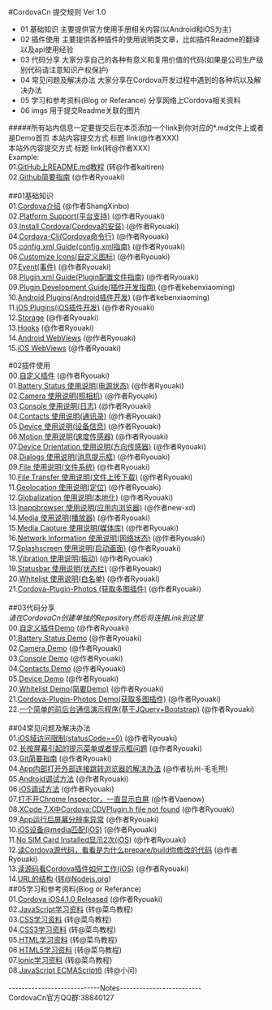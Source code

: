 #CordovaCn 提交规则 Ver 1.0<br>

- 01 基础知识 主要提供官方使用手册相关内容(以Android和iOS为主)<br>
- 02 插件使用 主要提供各种插件的使用说明类文章，比如插件Readme的翻译以及api使用经验<br>
- 03 代码分享 大家分享自己的各种有意义和复用价值的代码(如果是公司生产级别代码请注意知识产权保护)<br>
- 04 常见问题及解决办法 大家分享在Cordova开发过程中遇到的各种坑以及解决办法<br>
- 05 学习和参考资料(Blog or Referance) 分享网络上Cordova相关资料<br>
- 06 imgs     用于提交Readme关联的图片<br>

#####所有站内信息一定要提交后在本页添加一个link到你对应的*.md文件上或者是Demo首页
本站内容提交方式    标题 link(@作者XXX)<br>
本站外内容提交方式  标题 link(转@作者XXX)<br>
Example: <br>
01.[GitHub上README.md教程](http://blog.csdn.net/kaitiren/article/details/38513715) (转@作者kaitiren)<br>
02.[Github简要指南](https://github.com/CordovaCn/CordovaCn/blob/master/04%E5%B8%B8%E8%A7%81%E9%97%AE%E9%A2%98%E5%8F%8A%E8%A7%A3%E5%86%B3%E7%BB%8F%E9%AA%8C(Problem&Experience)/03.Git%E7%AE%80%E8%A6%81%E6%8C%87%E5%8D%97.md) (@作者Ryouaki)<br>
<br>
##01基础知识<br>
01.[Cordova介绍](https://github.com/CordovaCn/CordovaCn/blob/master/01%E5%9F%BA%E7%A1%80%E7%9F%A5%E8%AF%86(Basic%20Knowledge)/01.What-is-Cordova.md) (@作者ShangXinbo)<br>
02.[Platform Support(平台支持)](https://github.com/CordovaCn/CordovaCn/blob/master/01%E5%9F%BA%E7%A1%80%E7%9F%A5%E8%AF%86(Basic%20Knowledge)/02.Platform%20Supports(%E5%B9%B3%E5%8F%B0%E6%94%AF%E6%8C%81).md) (@作者Ryouaki)<br>
03.[Install Cordova(Cordova的安装)](https://github.com/CordovaCn/CordovaCn/blob/master/01%E5%9F%BA%E7%A1%80%E7%9F%A5%E8%AF%86(Basic%20Knowledge)/03Install%20Cordova(Cordova%E7%9A%84%E5%AE%89%E8%A3%85).md) (@作者Ryouaki)<br>
04.[Cordova-Cli(Cordova命令行)](https://github.com/CordovaCn/CordovaCn/blob/master/01%E5%9F%BA%E7%A1%80%E7%9F%A5%E8%AF%86(Basic%20Knowledge)/04.Cordova%20Command-Line-Interface(Cordova%E5%91%BD%E4%BB%A4%E8%A1%8C).md) (@作者Ryouaki)<br>
05.[config.xml Guide(config.xml指南)](https://github.com/CordovaCn/CordovaCn/blob/master/01%E5%9F%BA%E7%A1%80%E7%9F%A5%E8%AF%86(Basic%20Knowledge)/05.config.xml%20Guide(config.xml%E6%8C%87%E5%8D%97).md) (@作者Ryouaki)<br>
06.[Customize Icons(自定义图标)](https://github.com/CordovaCn/CordovaCn/blob/master/01%E5%9F%BA%E7%A1%80%E7%9F%A5%E8%AF%86(Basic%20Knowledge)/06.Customize%20Icons(%E8%87%AA%E5%AE%9A%E4%B9%89%E5%9B%BE%E6%A0%87).md) (@作者Ryouaki)<br>
07.[Event(事件)](https://github.com/CordovaCn/CordovaCn/blob/master/01%E5%9F%BA%E7%A1%80%E7%9F%A5%E8%AF%86(Basic%20Knowledge)/07.Event(%E4%BA%8B%E4%BB%B6).md) (@作者Ryouaki)<br>
08.[Plugin.xml Guide(Plugin配置文件指南)](https://github.com/CordovaCn/CordovaCn/blob/master/01%E5%9F%BA%E7%A1%80%E7%9F%A5%E8%AF%86(Basic%20Knowledge)/08.Plugin.xml%20Guide(Plugin%E9%85%8D%E7%BD%AE%E6%96%87%E4%BB%B6%E6%8C%87%E5%8D%97).md) (@作者Ryouaki)<br>
09.[Plugin Development Guide(插件开发指南)](https://github.com/CordovaCn/CordovaCn/blob/master/01%E5%9F%BA%E7%A1%80%E7%9F%A5%E8%AF%86(Basic%20Knowledge)/09.Plugin%20Development%20Guide(%E6%8F%92%E4%BB%B6%E5%BC%80%E5%8F%91%E6%8C%87%E5%8D%97).md) (@作者kebenxiaoming)
<br>
10.[Android Plugins(Android插件开发)](https://github.com/CordovaCn/CordovaCn/blob/master/01%E5%9F%BA%E7%A1%80%E7%9F%A5%E8%AF%86(Basic%20Knowledge)/10.Android%20Plugins(Android%E6%8F%92%E4%BB%B6%E5%BC%80%E5%8F%91).md) (@作者kebenxiaoming)<br>
11.[iOS Plugins(iOS插件开发)](https://github.com/CordovaCn/CordovaCn/blob/master/01%E5%9F%BA%E7%A1%80%E7%9F%A5%E8%AF%86(Basic%20Knowledge)/11.iOS%20Plugins(iOS%E6%8F%92%E4%BB%B6%E5%BC%80%E5%8F%91).md) (@作者Ryouaki)<br>
12.[Storage](https://github.com/CordovaCn/CordovaCn/blob/master/01%E5%9F%BA%E7%A1%80%E7%9F%A5%E8%AF%86(Basic%20Knowledge)/12.Store(%E5%AD%98%E5%82%A8).md) (@作者Ryouaki)<br>
13.[Hooks](https://github.com/CordovaCn/CordovaCn/blob/master/01%E5%9F%BA%E7%A1%80%E7%9F%A5%E8%AF%86(Basic%20Knowledge)/13.hooks.md) (@作者Ryouaki)<br>
14.[Android WebViews](https://github.com/CordovaCn/CordovaCn/blob/master/01%E5%9F%BA%E7%A1%80%E7%9F%A5%E8%AF%86(Basic%20Knowledge)/14.Android%20Webview(Android%E5%B5%8C%E5%85%A5%E5%BC%8FWebview).md) (@作者Ryouaki)<br>
15.[iOS WebViews](https://github.com/CordovaCn/CordovaCn/blob/master/01%E5%9F%BA%E7%A1%80%E7%9F%A5%E8%AF%86(Basic%20Knowledge)/15.iOS%20Webview(iOS%E5%B5%8C%E5%85%A5%E5%BC%8FWebview).md) (@作者Ryouaki)<br>

#02插件使用<br>
00.[自定义插件](https://github.com/CordovaCn/CordovaPluginsDemo/blob/master/cordova-plugin-custom/README.md) (@作者Ryouaki)<br>
01.[Battery Status 使用说明(电源状态)](https://github.com/CordovaCn/CordovaCn/blob/master/02%E6%8F%92%E4%BB%B6%E4%BD%BF%E7%94%A8(About%20Plugin)/01.cordova-plugin-battery-status.md) (@作者Ryouaki)<br>
02.[Camera 使用说明(照相机)](https://github.com/CordovaCn/CordovaCn/blob/master/02%E6%8F%92%E4%BB%B6%E4%BD%BF%E7%94%A8(About%20Plugin)/02.cordova-plugin-camera.md) (@作者Ryouaki)<br>
03.[Console 使用说明(日志)](https://github.com/CordovaCn/CordovaCn/blob/master/02%E6%8F%92%E4%BB%B6%E4%BD%BF%E7%94%A8(About%20Plugin)/03.cordova-plugin-console.md) (@作者Ryouaki)<br>
04.[Contacts 使用说明(通讯录)](https://github.com/CordovaCn/CordovaCn/blob/master/02%E6%8F%92%E4%BB%B6%E4%BD%BF%E7%94%A8(About%20Plugin)/04.cordova-plugin-contacts.md) (@作者Ryouaki)<br>
05.[Device 使用说明(设备信息)](https://github.com/CordovaCn/CordovaCn/blob/master/02%E6%8F%92%E4%BB%B6%E4%BD%BF%E7%94%A8(About%20Plugin)/05.cordova-plugin-device.md) (@作者Ryouaki)<br>
06.[Motion 使用说明(速度传感器)](https://github.com/CordovaCn/CordovaCn/blob/master/02%E6%8F%92%E4%BB%B6%E4%BD%BF%E7%94%A8(About%20Plugin)/06.cordova-plugin-device-motion.md) (@作者Ryouaki)<br>
07.[Device Orientation 使用说明(方向传感器)](https://github.com/CordovaCn/CordovaCn/blob/master/02%E6%8F%92%E4%BB%B6%E4%BD%BF%E7%94%A8(About%20Plugin)/07.cordova-plugin-device-orientation.md) (@作者Ryouaki)<br>
08.[Dialogs 使用说明(消息提示框)](https://github.com/CordovaCn/CordovaCn/blob/master/02%E6%8F%92%E4%BB%B6%E4%BD%BF%E7%94%A8(About%20Plugin)/08.cordova-plugin-dialogs.md) (@作者Ryouaki)<br>
09.[File 使用说明(文件系统)](https://github.com/CordovaCn/CordovaCn/blob/master/02%E6%8F%92%E4%BB%B6%E4%BD%BF%E7%94%A8(About%20Plugin)/09.cordova-plugin-file.md) (@作者Ryouaki)<br>
10.[File Transfer 使用说明(文件上传下载)](https://github.com/CordovaCn/CordovaCn/blob/master/02%E6%8F%92%E4%BB%B6%E4%BD%BF%E7%94%A8(About%20Plugin)/10.cordova-plugin-file-transfer.md) (@作者Ryouaki)<br>
11.[Geolocation 使用说明(定位)](https://github.com/CordovaCn/CordovaCn/blob/master/02%E6%8F%92%E4%BB%B6%E4%BD%BF%E7%94%A8(About%20Plugin)/11.cordova-plugin-geolocation.md) (@作者Ryouaki)<br>
12.[Globalization 使用说明(本地化)](https://github.com/CordovaCn/CordovaCn/blob/master/02%E6%8F%92%E4%BB%B6%E4%BD%BF%E7%94%A8(About%20Plugin)/12.cordova-plugin-globalization.md) (@作者Ryouaki)<br>
13.[Inappbrowser 使用说明(应用内浏览器)](https://github.com/CordovaCn/CordovaCn/blob/master/02%E6%8F%92%E4%BB%B6%E4%BD%BF%E7%94%A8(About%20Plugin)/13.cordova-plugin-inappbrowser.md) (@作者new-xd)<br>
14.[Media 使用说明(播放器)](https://github.com/CordovaCn/CordovaCn/blob/master/02%E6%8F%92%E4%BB%B6%E4%BD%BF%E7%94%A8(About%20Plugin)/14.cordova-plugin-media.md) (@作者Ryouaki)<br>
15.[Media Capture 使用说明(媒体库)](https://github.com/CordovaCn/CordovaCn/blob/master/02%E6%8F%92%E4%BB%B6%E4%BD%BF%E7%94%A8(About%20Plugin)/15.cordova-plugin-media-capture.md) (@作者Ryouaki)<br>
16.[Network Information 使用说明(网络状态)](https://github.com/CordovaCn/CordovaCn/blob/master/02%E6%8F%92%E4%BB%B6%E4%BD%BF%E7%94%A8(About%20Plugin)/16.cordova-plugin-network-information.md) (@作者Ryouaki)<br>
17.[Splashscreen 使用说明(启动画面)](https://github.com/CordovaCn/CordovaCn/blob/master/02%E6%8F%92%E4%BB%B6%E4%BD%BF%E7%94%A8(About%20Plugin)/17.cordova-plugin-splashscreen.md) (@作者Ryouaki)<br>
18.[Vibration 使用说明(振动)](https://github.com/CordovaCn/CordovaCn/blob/master/02%E6%8F%92%E4%BB%B6%E4%BD%BF%E7%94%A8(About%20Plugin)/18.cordova-plugin-vibration.md) (@作者Ryouaki)<br>
19.[Statusbar 使用说明(状态栏)](https://github.com/CordovaCn/CordovaCn/blob/master/02%E6%8F%92%E4%BB%B6%E4%BD%BF%E7%94%A8(About%20Plugin)/19.cordova-plugin-statusbar.md) (@作者Ryouaki)<br>
20.[Whitelist 使用说明(白名单)](https://github.com/CordovaCn/CordovaCn/blob/master/02%E6%8F%92%E4%BB%B6%E4%BD%BF%E7%94%A8(About%20Plugin)/20.cordova-plugin-whitelist.md) (@作者Ryouaki)<br>
21.[Cordova-Plugin-Photos (获取多图插件)](https://github.com/ryouaki/Cordova-Plugin-Photos/blob/master/README.md) (@作者Ryouaki)<br>
<br>
##03代码分享<br>
*请在CordovaCn创建单独的Repository然后将连接Link到这里*<br>
00.[自定义插件Demo](https://github.com/CordovaCn/CordovaPluginsDemo) (@作者Ryouaki)<br>
01.[Battery Status Demo](https://github.com/CordovaCn/CordovaPluginsDemo) (@作者Ryouaki)<br>
02.[Camera Demo](https://github.com/CordovaCn/CordovaPluginsDemo) (@作者Ryouaki)<br>
03.[Console Demo](https://github.com/CordovaCn/CordovaPluginsDemo) (@作者Ryouaki)<br>
04.[Contacts Demo](https://github.com/CordovaCn/CordovaPluginsDemo) (@作者Ryouaki)<br>
05.[Device Demo](https://github.com/CordovaCn/CordovaPluginsDemo) (@作者Ryouaki)<br>
20.[Whitelist Demo(简要Demo)](https://github.com/CordovaCn/CordovaPluginsDemo) (@作者Ryouaki)<br>
21.[Cordova-Plugin-Photos Demo(获取多图插件)](https://github.com/ryouaki/Cordova-Plugin-Photos) (@作者Ryouaki)<br>
22.[一个简单的前后台通信演示程序(基于JQuery+Bootstrap)](https://github.com/ryouaki/Mobile-Module-Js) (@作者Ryouaki)<br>
<br>
##04常见问题及解决办法<br>
01.[iOS域访问限制(statusCode==0)](https://github.com/CordovaCn/CordovaCn/blob/master/04%E5%B8%B8%E8%A7%81%E9%97%AE%E9%A2%98%E5%8F%8A%E8%A7%A3%E5%86%B3%E7%BB%8F%E9%AA%8C(Problem&Experience)/01.iOS%E5%9F%9F%E8%AE%BF%E9%97%AE%E9%99%90%E5%88%B6(Ajax%E8%AF%B7%E6%B1%82%E8%BF%94%E5%9B%9EstatusCode==0).md) (@作者Ryouaki)<br>
02.[长按屏幕引起的提示菜单或者提示框问题](https://github.com/CordovaCn/CordovaCn/blob/master/04%E5%B8%B8%E8%A7%81%E9%97%AE%E9%A2%98%E5%8F%8A%E8%A7%A3%E5%86%B3%E7%BB%8F%E9%AA%8C(Problem%26Experience)/02.%E9%95%BF%E6%8C%89%E5%B1%8F%E5%B9%95%E5%BC%95%E8%B5%B7%E7%9A%84%E6%8F%90%E7%A4%BA%E8%8F%9C%E5%8D%95%E6%88%96%E8%80%85%E6%8F%90%E7%A4%BA%E6%A1%86%E9%97%AE%E9%A2%98.md) (@作者Ryouaki)<br>
03.[Git简要指南](https://github.com/CordovaCn/CordovaCn/blob/master/04%E5%B8%B8%E8%A7%81%E9%97%AE%E9%A2%98%E5%8F%8A%E8%A7%A3%E5%86%B3%E7%BB%8F%E9%AA%8C(Problem%26Experience)/03.Git%E7%AE%80%E8%A6%81%E6%8C%87%E5%8D%97.md) (@作者Ryouaki)<br>
04.[App内部打开外部连接跳转浏览器的解决办法](https://github.com/CordovaCn/CordovaCn/blob/master/04%E5%B8%B8%E8%A7%81%E9%97%AE%E9%A2%98%E5%8F%8A%E8%A7%A3%E5%86%B3%E7%BB%8F%E9%AA%8C(Problem%26Experience)/04.App%E5%86%85%E9%83%A8%E6%89%93%E5%BC%80%E5%A4%96%E9%83%A8%E8%BF%9E%E6%8E%A5%E8%B7%B3%E8%BD%AC%E6%B5%8F%E8%A7%88%E5%99%A8%E7%9A%84%E8%A7%A3%E5%86%B3%E5%8A%9E%E6%B3%95.md) (@作者杭州-毛毛熊)<br>
05.[Android调试方法](https://github.com/CordovaCn/CordovaCn/blob/master/04%E5%B8%B8%E8%A7%81%E9%97%AE%E9%A2%98%E5%8F%8A%E8%A7%A3%E5%86%B3%E7%BB%8F%E9%AA%8C(Problem&Experience)/05.Android%E8%B0%83%E8%AF%95%E6%96%B9%E6%B3%95.md) (@作者Ryouaki)<br>
06.[iOS调试方法](https://github.com/CordovaCn/CordovaCn/blob/master/04%E5%B8%B8%E8%A7%81%E9%97%AE%E9%A2%98%E5%8F%8A%E8%A7%A3%E5%86%B3%E7%BB%8F%E9%AA%8C(Problem%26Experience)/06.iOS%E8%B0%83%E8%AF%95%E6%96%B9%E6%B3%95.md) (@作者Ryouaki)<br>
07.[打不开Chrome Inspector，一直显示白屏](https://github.com/CordovaCn/CordovaCn/blob/master/04%E5%B8%B8%E8%A7%81%E9%97%AE%E9%A2%98%E5%8F%8A%E8%A7%A3%E5%86%B3%E7%BB%8F%E9%AA%8C(Problem%26Experience)/07%E6%89%93%E4%B8%8D%E5%BC%80Chrome%20Inspector%EF%BC%8C%20%E4%B8%80%E7%9B%B4%E6%98%BE%E7%A4%BA%E7%99%BD%E5%B1%8F.md) (@作者Vaenow)<br>
08.[XCode 7.X中Cordova:CDVPlugin.h file not found](https://github.com/CordovaCn/CordovaCn/blob/master/04%E5%B8%B8%E8%A7%81%E9%97%AE%E9%A2%98%E5%8F%8A%E8%A7%A3%E5%86%B3%E7%BB%8F%E9%AA%8C(Problem%26Experience)/08.XCode%207.X%E4%B8%AD-Cordova%20CDVPlugin.h-%20file%20not%20found.md) (@作者Ryouaki)<br>
09.[App运行后屏幕分辨率异常](https://github.com/CordovaCn/CordovaCn/blob/master/04%E5%B8%B8%E8%A7%81%E9%97%AE%E9%A2%98%E5%8F%8A%E8%A7%A3%E5%86%B3%E7%BB%8F%E9%AA%8C(Problem%26Experience)/09.App%E8%BF%90%E8%A1%8C%E5%90%8E%E5%B1%8F%E5%B9%95%E5%88%86%E8%BE%A8%E7%8E%87%E5%BC%82%E5%B8%B8.md) (@作者Ryouaki)<br>
10.[iOS设备@media匹配(iOS)](https://github.com/CordovaCn/CordovaCn/blob/master/04%E5%B8%B8%E8%A7%81%E9%97%AE%E9%A2%98%E5%8F%8A%E8%A7%A3%E5%86%B3%E7%BB%8F%E9%AA%8C(Problem%26Experience)/10.iOS%E8%AE%BE%E5%A4%87%40media%E5%8C%B9%E9%85%8D(iOS).md) (@作者Ryouaki)<br>
11.[No SIM Card Installed显示2次(iOS)](https://github.com/CordovaCn/CordovaCn/blob/master/04%E5%B8%B8%E8%A7%81%E9%97%AE%E9%A2%98%E5%8F%8A%E8%A7%A3%E5%86%B3%E7%BB%8F%E9%AA%8C(Problem%26Experience)/11.No%20SIM%20Card%20Installed%20Twice(iOS).md) (@作者Ryouaki)<br>
12.[读Cordova源代码，看看是为什么prepare/build你修改的代码](https://github.com/CordovaCn/CordovaCn/blob/master/04%E5%B8%B8%E8%A7%81%E9%97%AE%E9%A2%98%E5%8F%8A%E8%A7%A3%E5%86%B3%E7%BB%8F%E9%AA%8C(Problem&Experience)/12.%E8%AF%BBCordova%E6%BA%90%E4%BB%A3%E7%A0%81%EF%BC%8C%E7%9C%8B%E7%9C%8B%E6%98%AF%E8%B0%81%E5%B9%B2%E6%8E%89%E4%BA%86%E4%BD%A0%E4%BF%AE%E6%94%B9%E7%9A%84%E4%BB%A3%E7%A0%81.md) (@作者Ryouaki)<br>
13.[读源码看Cordova插件如何工作(iOS)](https://github.com/CordovaCn/CordovaCn/blob/master/04%E5%B8%B8%E8%A7%81%E9%97%AE%E9%A2%98%E5%8F%8A%E8%A7%A3%E5%86%B3%E7%BB%8F%E9%AA%8C(Problem&Experience)/13.%E8%AF%BB%E6%BA%90%E7%A0%81%E7%9C%8BCordova%E6%8F%92%E4%BB%B6%E5%A6%82%E4%BD%95%E5%B7%A5%E4%BD%9C(iOS).md) (@作者Ryouaki)<br>
14.[URL的结构](https://github.com/CordovaCn/CordovaCn/blob/master/04%E5%B8%B8%E8%A7%81%E9%97%AE%E9%A2%98%E5%8F%8A%E8%A7%A3%E5%86%B3%E7%BB%8F%E9%AA%8C(Problem%26Experience)/14.URL%E7%9A%84%E7%BB%93%E6%9E%84) (转@Nodejs.org)
<br>
##05学习和参考资料(Blog or Referance)<br>
01.[Cordova iOS4.1.0 Released](https://github.com/CordovaCn/CordovaCn/blob/master/05%E5%AE%98%E6%96%B9%E5%8D%9A%E6%96%87(Blog%20from%20Cordova)/02-Mar-2016%20Cordova%20iOS%204.1.0%20Released.md) (@作者Ryouaki)<br>
02.[JavaScript学习资料](http://www.runoob.com/js/js-tutorial.html) (转@菜鸟教程)<br>
03.[CSS学习资料](http://www.runoob.com/css/css-tutorial.html) (转@菜鸟教程)<br>
04.[CSS3学习资料](http://www.runoob.com/css3/css3-tutorial.html) (转@菜鸟教程)<br>
05.[HTML学习资料](http://www.runoob.com/html/html-tutorial.html) (转@菜鸟教程)<br>
06.[HTML5学习资料](http://www.runoob.com/html/html5-intro.html) (转@菜鸟教程)<br>
07.[Ionic学习资料](http://www.runoob.com/ionic/ionic-tutorial.html) (转@菜鸟教程)<br>
08.[JavaScript ECMAScript6](https://gank.io/post/564151c1f1df1210001c9161) (转@小问)<br>
<br>
----------------------------Notes-------------------------<br>
CordovaCn官方QQ群:38840127
